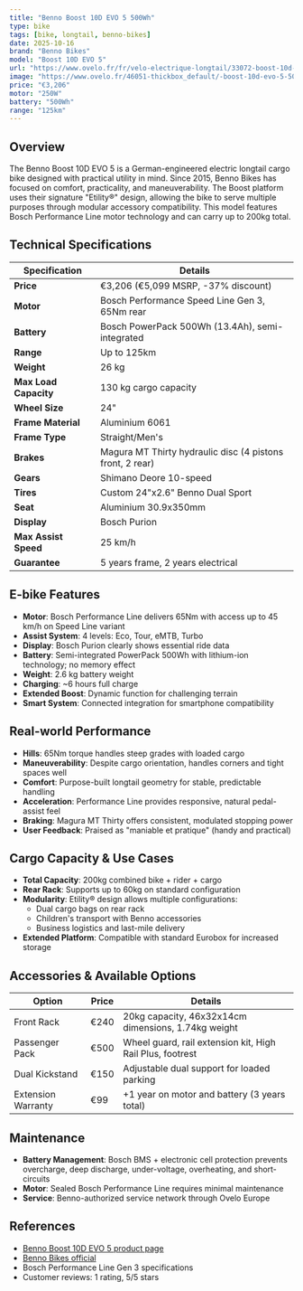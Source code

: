 ```yaml
---
title: "Benno Boost 10D EVO 5 500Wh"
type: bike
tags: [bike, longtail, benno-bikes]
date: 2025-10-16
brand: "Benno Bikes"
model: "Boost 10D EVO 5"
url: "https://www.ovelo.fr/fr/velo-electrique-longtail/33072-boost-10d-evo-5-500wh.html"
image: "https://www.ovelo.fr/46051-thickbox_default/-boost-10d-evo-5-500wh.jpg"
price: "€3,206"
motor: "250W"
battery: "500Wh"
range: "125km"
---
```


## Overview

The Benno Boost 10D EVO 5 is a German-engineered electric longtail cargo bike designed with practical utility in mind. Since 2015, Benno Bikes has focused on comfort, practicality, and maneuverability. The Boost platform uses their signature "Etility®" design, allowing the bike to serve multiple purposes through modular accessory compatibility. This model features Bosch Performance Line motor technology and can carry up to 200kg total.

## Technical Specifications

| Specification         | Details                                                   |
| --------------------- | --------------------------------------------------------- |
| **Price**             | €3,206 (€5,099 MSRP, -37% discount)                       |
| **Motor**             | Bosch Performance Speed Line Gen 3, 65Nm rear             |
| **Battery**           | Bosch PowerPack 500Wh (13.4Ah), semi-integrated           |
| **Range**             | Up to 125km                                               |
| **Weight**            | 26 kg                                                     |
| **Max Load Capacity** | 130 kg cargo capacity                                     |
| **Wheel Size**        | 24"                                                       |
| **Frame Material**    | Aluminium 6061                                            |
| **Frame Type**        | Straight/Men's                                            |
| **Brakes**            | Magura MT Thirty hydraulic disc (4 pistons front, 2 rear) |
| **Gears**             | Shimano Deore 10-speed                                    |
| **Tires**             | Custom 24"x2.6" Benno Dual Sport                          |
| **Seat**              | Aluminium 30.9x350mm                                      |
| **Display**           | Bosch Purion                                              |
| **Max Assist Speed**  | 25 km/h                                                   |
| **Guarantee**         | 5 years frame, 2 years electrical                         |

## E-bike Features

- **Motor**: Bosch Performance Line delivers 65Nm with access up to 45 km/h on Speed Line variant
- **Assist System**: 4 levels: Eco, Tour, eMTB, Turbo
- **Display**: Bosch Purion clearly shows essential ride data
- **Battery**: Semi-integrated PowerPack 500Wh with lithium-ion technology; no memory effect
- **Weight**: 2.6 kg battery weight
- **Charging**: ~6 hours full charge
- **Extended Boost**: Dynamic function for challenging terrain
- **Smart System**: Connected integration for smartphone compatibility

## Real-world Performance

- **Hills**: 65Nm torque handles steep grades with loaded cargo
- **Maneuverability**: Despite cargo orientation, handles corners and tight spaces well
- **Comfort**: Purpose-built longtail geometry for stable, predictable handling
- **Acceleration**: Performance Line provides responsive, natural pedal-assist feel
- **Braking**: Magura MT Thirty offers consistent, modulated stopping power
- **User Feedback**: Praised as "maniable et pratique" (handy and practical)

## Cargo Capacity & Use Cases

- **Total Capacity**: 200kg combined bike + rider + cargo
- **Rear Rack**: Supports up to 60kg on standard configuration
- **Modularity**: Etility® design allows multiple configurations:
  - Dual cargo bags on rear rack
  - Children's transport with Benno accessories
  - Business logistics and last-mile delivery
- **Extended Platform**: Compatible with standard Eurobox for increased storage

## Accessories & Available Options

| Option             | Price | Details                                                   |
| ------------------ | ----- | --------------------------------------------------------- |
| Front Rack         | €240  | 20kg capacity, 46x32x14cm dimensions, 1.74kg weight       |
| Passenger Pack     | €500  | Wheel guard, rail extension kit, High Rail Plus, footrest |
| Dual Kickstand     | €150  | Adjustable dual support for loaded parking                |
| Extension Warranty | €99   | +1 year on motor and battery (3 years total)              |

## Maintenance

- **Battery Management**: Bosch BMS + electronic cell protection prevents overcharge, deep discharge, under-voltage, overheating, and short-circuits
- **Motor**: Sealed Bosch Performance Line requires minimal maintenance
- **Service**: Benno-authorized service network through Ovelo Europe

## References

- [Benno Boost 10D EVO 5 product page](https://www.ovelo.fr/fr/velo-electrique-longtail/33072-boost-10d-evo-5-500wh.html)
- [Benno Bikes official](https://www.ovelo.fr/fr/256-toute-la-gamme-velo-electrique-de-la-marque-vgbikes)
- Bosch Performance Line Gen 3 specifications
- Customer reviews: 1 rating, 5/5 stars
